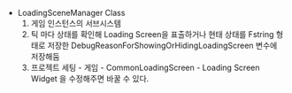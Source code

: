 - LoadingSceneManager Class
  1. 게임 인스턴스의 서브시스템 
  2. 틱 마다 상태를 확인해 Loading Screen을 표출하거나 현태 상태를 Fstring 형태로 저장한 DebugReasonForShowingOrHidingLoadingScreen 변수에 저장해둠
  3. 프로젝트 세팅 - 게임 - CommonLoadingScreen - Loading Screen Widget 을 수정해주면 바꿀 수 있다. 